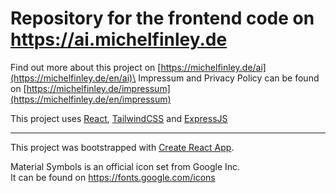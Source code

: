# Repository for the frontend code on https://ai.michelfinley.de

Find out more about this project on [https://michelfinley.de/ai](https://michelfinley.de/en/ai)\
Impressum and Privacy Policy can be found on [https://michelfinley.de/impressum](https://michelfinley.de/en/impressum)

This project uses [React](https://react.dev/), [TailwindCSS](https://tailwindcss.com/) and [ExpressJS](https://expressjs.com/)

___

This project was bootstrapped with [Create React App](https://github.com/facebook/create-react-app).

Material Symbols is an official icon set from Google Inc.\
It can be found on https://fonts.google.com/icons

